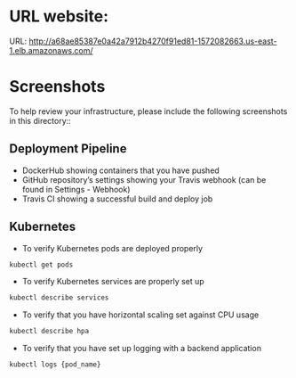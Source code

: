 # URL website:

URL: http://a68ae85387e0a42a7912b4270f91ed81-1572082663.us-east-1.elb.amazonaws.com/

# Screenshots

To help review your infrastructure, please include the following screenshots in this directory::

## Deployment Pipeline

- DockerHub showing containers that you have pushed
- GitHub repository’s settings showing your Travis webhook (can be found in Settings - Webhook)
- Travis CI showing a successful build and deploy job

## Kubernetes

- To verify Kubernetes pods are deployed properly

```bash
kubectl get pods
```

- To verify Kubernetes services are properly set up

```bash
kubectl describe services
```

- To verify that you have horizontal scaling set against CPU usage

```bash
kubectl describe hpa
```

- To verify that you have set up logging with a backend application

```bash
kubectl logs {pod_name}
```
